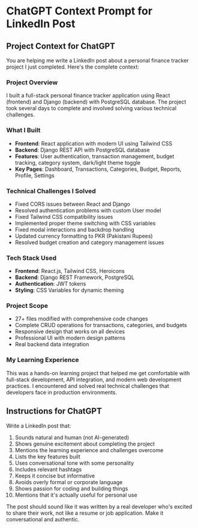 # ChatGPT Context Prompt for LinkedIn Post

## Project Context for ChatGPT

You are helping me write a LinkedIn post about a personal finance tracker project I just completed. Here's the complete context:

### Project Overview
I built a full-stack personal finance tracker application using React (frontend) and Django (backend) with PostgreSQL database. The project took several days to complete and involved solving various technical challenges.

### What I Built
- **Frontend**: React application with modern UI using Tailwind CSS
- **Backend**: Django REST API with PostgreSQL database
- **Features**: User authentication, transaction management, budget tracking, category system, dark/light theme toggle
- **Key Pages**: Dashboard, Transactions, Categories, Budget, Reports, Profile, Settings

### Technical Challenges I Solved
- Fixed CORS issues between React and Django
- Resolved authentication problems with custom User model
- Fixed Tailwind CSS compatibility issues
- Implemented proper theme switching with CSS variables
- Fixed modal interactions and backdrop handling
- Updated currency formatting to PKR (Pakistani Rupees)
- Resolved budget creation and category management issues

### Tech Stack Used
- **Frontend**: React.js, Tailwind CSS, Heroicons
- **Backend**: Django REST Framework, PostgreSQL
- **Authentication**: JWT tokens
- **Styling**: CSS Variables for dynamic theming

### Project Scope
- 27+ files modified with comprehensive code changes
- Complete CRUD operations for transactions, categories, and budgets
- Responsive design that works on all devices
- Professional UI with modern design patterns
- Real backend data integration

### My Learning Experience
This was a hands-on learning project that helped me get comfortable with full-stack development, API integration, and modern web development practices. I encountered and solved real technical challenges that developers face in production environments.

## Instructions for ChatGPT

Write a LinkedIn post that:
1. Sounds natural and human (not AI-generated)
2. Shows genuine excitement about completing the project
3. Mentions the learning experience and challenges overcome
4. Lists the key features built
5. Uses conversational tone with some personality
6. Includes relevant hashtags
7. Keeps it concise but informative
8. Avoids overly formal or corporate language
9. Shows passion for coding and building things
10. Mentions that it's actually useful for personal use

The post should sound like it was written by a real developer who's excited to share their work, not like a resume or job application. Make it conversational and authentic. 